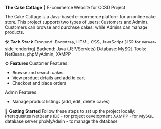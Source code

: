 **The Cake Cottage** 🍰
E-commerce Website for CCSD Project

The Cake Cottage is a Java-based e-commerce platform for an online cake store. 
This project supports two types of users: Customers and Admins. 
Customers can browse and purchase cakes, while Admins can manage products.

🛠 **Tech Stack**
Frontend: Bootstrap, HTML, CSS, JavaScript (JSP for server-side rendering)
Backend: Java (JSP/Servlets)
Database: MySQL
Tools: NetBeans, phpMyAdmin, XAMPP

⚙️ **Features**
Customer Features:
- Browse and search cakes
- View product details and add to cart
- Checkout and place orders

Admin Features:
- Manage product listings (add, edit, delete cakes)

🚀 **Getting Started**
Follow these steps to set up the project locally:
Prerequisites
NetBeans IDE - for project development
XAMPP - for MySQL database server
phpMyAdmin - to manage the database
